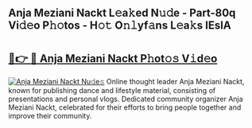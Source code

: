 ## Anja Meziani Nackt L𝚎a𝚔ed N𝚞𝚍e - Part-80q Vi𝚍𝚎o P𝚑𝚘tos - H𝚘𝚝 O𝚗𝚕yf𝚊ns L𝚎a𝚔s IEslA

# <h2><a href="http://kfdocl.oniu.top/?m=Anja+Meziani+Nackt">🔗👉 🔴 Anja Meziani Nackt P𝚑ot𝚘𝚜 V𝚒d𝚎o</a></h2>

[![Anja Meziani Nackt Nu𝚍e𝚜](https://i.imgur.com/0qMVB7G.gif)](http://kfdocl.oniu.top/?m=Anja+Meziani+Nackt)
Online thought leader Anja Meziani Nackt, known for publishing dance and lifestyle material, consisting of presentations and personal vlogs. Dedicated community organizer Anja Meziani Nackt, celebrated for their efforts to bring people together and improve their community.  
